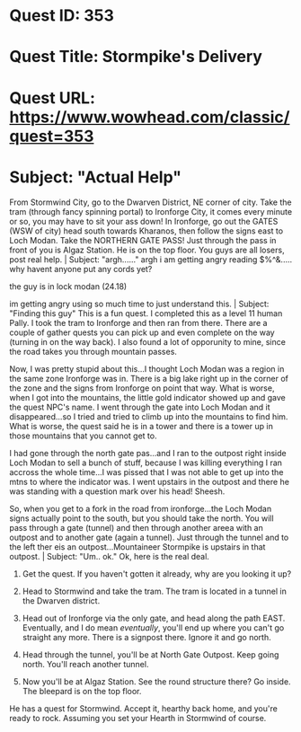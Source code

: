 # Quest ID: 353
# Quest Title: Stormpike's Delivery
# Quest URL: https://www.wowhead.com/classic/quest=353
# Subject: "Actual Help"
From Stormwind City, go to the Dwarven District, NE corner of city. Take the tram (through fancy spinning portal) to Ironforge City, it comes every minute or so, you may have to sit your ass down! In Ironforge, go out the GATES (WSW of city) head south towards Kharanos, then follow the signs east to Loch Modan. Take the NORTHERN GATE PASS! Just through the pass in front of you is Algaz Station. He is on the top floor. You guys are all losers, post real help. | Subject: "argh......"
argh i am getting angry reading $%^&..... why havent anyone put any cords yet?

the guy is in lock modan (24.18)

im getting angry using so much time to just understand this. | Subject: "Finding this guy"
This is a fun quest. I completed this as a level 11 human Pally. I took the tram to Ironforge and then ran from there. There are a couple of gather quests you can pick up and even complete on the way (turning in on the way back). I also found a lot of opporunity to mine, since the road takes you through mountain passes.

Now, I was pretty stupid about this...I thought Loch Modan was a region in the same zone Ironforge was in. There is a big lake right up in the corner of the zone and the signs from Ironforge on point that way. What is worse, when I got into the mountains, the little gold indicator showed up and gave the quest NPC's name. I went through the gate into Loch Modan and it disappeared...so I tried and tried to climb up into the mountains to find him. What is worse, the quest said he is in a tower and there is a tower up in those mountains that you cannot get to.

I had gone through the north gate pas...and I ran to the outpost right inside Loch Modan to sell a bunch of stuff, because I was killing everything I ran accross the whole time...I was pissed that I was not able to get up into the mtns to where the indicator was. I went upstairs in the outpost and there he was standing with a question mark over his head! Sheesh.

So, when you get to a fork in the road from ironforge...the Loch Modan signs actually point to the south, but you should take the north. You will pass through a gate (tunnel) and then through another areea with an outpost and to another gate (again a tunnel). Just through the tunnel and to the left ther eis an outpost...Mountaineer Stormpike is upstairs in that outpost. | Subject: "Um.. ok."
Ok, here is the real deal.

1. Get the quest. If you haven't gotten it already, why are you looking it up?

2. Head to Stormwind and take the tram. The tram is located in a tunnel in the Dwarven district.

3. Head out of Ironforge via the only gate, and head along the path EAST. Eventually, and I do mean *eventually*, you'll end up where you can't go straight any more. There is a signpost there. Ignore it and go north.

4. Head through the tunnel, you'll be at North Gate Outpost. Keep going north. You'll reach another tunnel.

5. Now you'll be at Algaz Station. See the round structure there? Go inside. The bleepard is on the top floor.

He has a quest for Stormwind. Accept it, hearthy back home, and you're ready to rock. Assuming you set your Hearth in Stormwind of course.